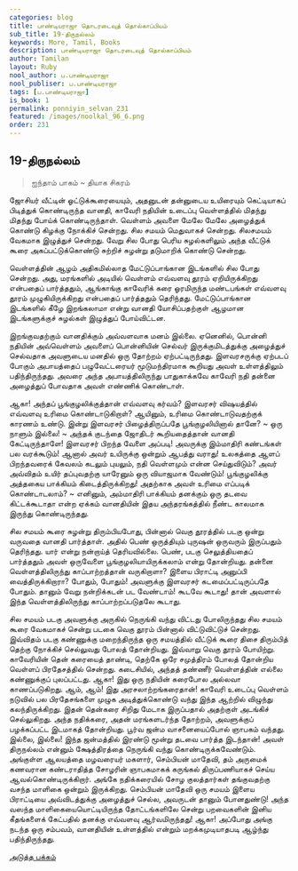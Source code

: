 ```yaml
---
categories: blog
title: பாண்டியராஜா தொடரடைவுத் தொல்காப்பியம்
sub_title: 19-திருநல்லம்
keywords: More, Tamil, Books
description: பாண்டியராஜா தொடரடைவுத் தொல்காப்பியம்
author: Tamilan
layout: Ruby
nool_author: ப.பாண்டியராஜா
nool_publiser: ப.பாண்டியராஜா
tags: [ப.பாண்டியராஜா]
is_book: 1
permalink: ponniyin_selvan_231
featured: /images/noolkal_96_6.png
order: 231
---
```



## 19-திருநல்லம்

> ஐந்தாம் பாகம் ~ தியாக சிகரம்

ஜோசியர் வீட்டின் ஓட்டுக்கூரையையும், அதனுடன் தன்னுடைய உயிரையும் கெட்டியாகப் பிடித்துக் கொண்டிருந்த வானதி, காவேரி நதியின் உடைப்பு வெள்ளத்தில் மிதந்து மிதந்து போய்க் கொண்டிருந்தாள். வெள்ளம் அவளை மேலே மேலே அழைத்துக் கொண்டு கிழக்கு நோக்கிச் சென்றது. சில சமயம் மெதுவாகச் சென்றது. சிலசமயம் வேகமாக இழுத்துச் சென்றது. வேறு சில போது பெரிய சுழல்களிலும் அந்த வீட்டுக் கூரை அகப்பட்டுக்கொண்டு சுற்றிச் சுழன்று தடுமாறிக் கொண்டு சென்றது.

வெள்ளத்தின் ஆழம் அதிகமில்லாத மேட்டுப்பாங்கான இடங்களில் சில போது சென்றது. அது, மரங்களில் அடியில் வெள்ளம் எவ்வளவு தூரம் ஏறியிருக்கிறது என்பதைப் பார்த்ததும், ஆங்காங்கு காவேரிக் கரை ஓரமிருந்த மண்டபங்கள் எவ்வளவு தூரம் முழுகியிருக்கிறது என்பதைப் பார்த்ததும் தெரிந்தது. மேட்டுப்பாங்கான இடங்களில் கீழே இறங்கலாமா என்று வானதி யோசிப்பதற்குள் ஆழமான இடங்களுக்குச் சுழல்கள் இழுத்துப் போய்விட்டன.

இறங்குவதற்கும் வானதிக்கும் அவ்வளவாக மனம் இல்லை. ஏனெனில், பொன்னி நதியின் அவ்வெள்ளம் அவளைப் பொன்னியின் செல்வர் இருக்குமிடத்துக்கு அழைத்துச் செல்வதாக அவளுடைய மனதில் ஒரு தோற்றம் ஏற்பட்டிருந்தது. இளவரசருக்கு ஏற்படப் போகும் அபாயத்தைப் பழுவேட்டரையர் மூடுமந்திரமாக கூறியது அவள் உள்ளத்திலும் பதிந்திருந்தது. அவரை அந்த அபாயத்திலிருந்து பாதுகாக்கவே காவேரி நதி தன்னை அழைத்துப் போவதாக அவள் எண்ணிக் கொண்டாள்.

ஆகா! அந்தப் பூங்குழலிக்குத்தான் எவ்வளவு கர்வம்? இளவரசர் விஷயத்தில் எவ்வளவு உரிமை கொண்டாடுகிறாள்? ஆயினும், உரிமை கொண்டாடுவதற்குக் காரணம் உண்டு. இன்று இளவரசர் பிழைத்திருப்பதே பூங்குழலியினால் தானே? ~ ஒரு நாளும் இல்லை! ~ அந்தக் குடந்தை ஜோதிடர் கூறியதைத்தான் வானதி கேட்டிருந்தாளே! இளவரசர் பிறந்த வேளை அப்படி! அவருக்கு இம்மாதிரி கண்டங்கள் பல வரக்கூடும்! ஆனால் அவர் உயிருக்கு ஒன்றும் ஆபத்து வராது! உலகத்தை ஆளப் பிறந்தவரைக் கேவலம் கடலும் புயலும், நதி வெள்ளமும் என்ன செய்துவிடும்? அவர் அவ்விதம் உயிர் தப்புவதற்கு யாரேனும் ஒரு வியாஜமாக வேண்டும்! பூங்குழலிக்கு அத்தகைய பாக்கியம் கிடைத்திருக்கிறது! அதற்காக அவள் உரிமை எப்படிக் கொண்டாடலாம்? ~ எனினும், அம்மாதிரி பாக்கியம் தனக்கும் ஒரு தடவை கிட்டக்கூடாதா என்ற ஏக்கம் வானதியின் இதய அந்தரங்கத்தில் நீண்ட காலமாக இருந்து கொண்டிருந்தது.

சில சமயம் கூரை சுழன்று திரும்பியபோது, பின்னால் வெகு தூரத்தில் படகு ஒன்று வருவதை வானதி பார்த்தாள். அதில் பெண் ஒருத்தியும் புருஷன் ஒருவரும் இருப்பதும் தெரிந்தது. யார் என்று நன்றாய்த் தெரியவில்லை. பெண், படகு செலுத்தியதைப் பார்த்ததும் அவள் ஒருவேளை பூங்குழலியாயிருக்கலாம் என்று தோன்றியது. தன்னை வெள்ளத்திலிருந்து காப்பாற்றத்தான் வருகிறாளா? இளைய பிராட்டி அனுப்பி வைத்திருக்கிறாரா? போதும், போதும்! அவளுக்கு இளவரசர் கடமைப்பட்டிருப்பதே போதும். தானும் வேறு நன்றிக்கடன் பட வேண்டாம்! கூடவே கூடாது! தான் அவளால் இந்த வெள்ளத்திலிருந்து காப்பாற்றப்படுதலே கூடாது.

சில சமயம் படகு அவளுக்கு அருகில் நெருங்கி வந்து விட்டது போலிருந்தது சில சமயம் கூரை வேகமாகச் சென்று படகை வெகு தூரம் பின்னால் விட்டுவிட்டுச் சென்றது. இவ்விதம் படகு கண்ணுக்கு மறைந்திருந்த ஒரு சமயத்தில் வீட்டுக் கூரை திசை திரும்பித் தெற்கு நோக்கிச் செல்லுவது போலத் தோன்றியது. இவ்வாறு வெகு தூரம் போயிற்று. காவேரியின் தென் கரையைத் தாண்டி, தெற்கே ஒரே சமுத்திரம் போலத் தோன்றிய வெள்ளப் பிரதேசத்தில் சென்றது. கடைசியில், அந்தத் தண்ணீர் வெள்ளத்தின் எல்லை கண்ணுக்குப் புலப்பட்டது. ஆகா! இது ஒரு நதியின் கரைபோல அல்லவா காணப்படுகிறது. ஆம், ஆம்! இது அரசலாற்றங்கரைதான்! காவேரி உடைப்பு வெள்ளம் நடுவில் பல பிரதேசங்களை முழுக அடித்துக்கொண்டு வந்து இந்த ஆற்றில் விழுந்து கலந்திருக்கிறது. இதன் தென்கரை சிறிது மேடாக இருப்பதால் அதற்குள் அடங்கிச் செல்லுகிறது. அந்த நதிக்கரை, அதன் மரங்களடர்ந்த தோற்றம், அவளுக்குப் பழக்கப்பட்ட இடமாகத் தோன்றியது. பூர்வ ஜன்ம வாசனையைப்போல் ஞாபகம் வந்தது. இல்லை, இல்லை! இந்த ஜன்மத்தில் இரண்டு மூன்று தடவை பார்த்த இடந்தான்! அவள் திருநல்லம் என்னும் க்ஷேத்திரத்தை நெருங்கி வந்து கொண்டிருக்கவேண்டும். அங்குள்ள ஆலயத்தை மழவரையர் மகளார், செம்பியன் மாதேவி, தம் அருமைக் கணவரான கண்டராதித்த சோழரின் ஞாபகமாகக் கருங்கல் திருப்பணியாகச் செய்ய ஆவல்கொண்டிருக்கிறார். அங்கே நதிக்கரையில் சோழ குலத்தார்கள் தங்குவதற்கு வசந்த மாளிகை ஒன்றும் இருக்கிறது. செம்பியன் மாதேவி ஒரு சமயம் இளைய பிராட்டியை அவ்விடத்துக்கு அழைத்துச் செல்ல, அவருடன் தானும் போனதுண்டு! அந்த வஸந்த மாளிகையையொட்டியிருந்த தோட்டங்களிலே சென்று பறவைகளின் இனிய கீதங்களைக் கேட்பதில் தனக்கு எவ்வளவு ஆர்வமிருந்தது! ஆகா! அப்போது அங்கு நடந்த ஒரு சம்பவம், வானதியின் உள்ளத்தில் என்றும் மறக்கமுடியாதபடி ஆழ்ந்து பதிந்திருந்தது.

[அடுத்த பக்கம்](ponniyin_selvan_232)